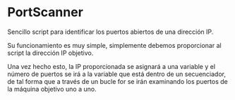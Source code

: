 # PortScanner
Sencillo script para identificar los puertos abiertos de una dirección IP.

Su funcionamiento es muy simple, simplemente debemos proporcionar al script la dirección IP objetivo.

Una vez hecho esto, la IP proporcionada se asignará a una variable y el número de puertos se irá a la variable que está dentro de un secuenciador, de tal forma que a través de un bucle for se irán examinando los puertos de la máquina objetivo uno a uno.
